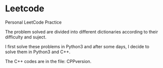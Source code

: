 # Leetcode
Personal LeetCode Practice

The problem solved are divided into different dictionaries according to their difficulty and suject.

I first solve these problems in Python3 and after some days, I decide to solve them in Python3 and C++.

The C++ codes are in the file: CPPversion.
